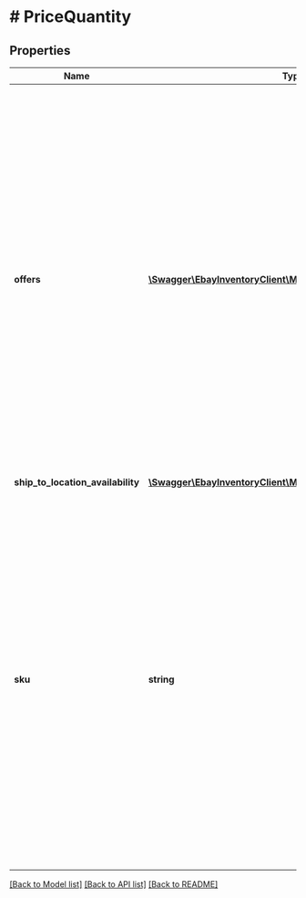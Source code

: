 # # PriceQuantity

## Properties

Name | Type | Description | Notes
------------ | ------------- | ------------- | -------------
**offers** | [**\Swagger\EbayInventoryClient\Model\OfferPriceQuantity[]**](OfferPriceQuantity.md) | This container is needed if the seller is updating the price and/or quantity of one or more published offers, and a successful call will actually update the active eBay listing with the revised price and/or available quantity. This call is not designed to work with unpublished offers. For unpublished offers, the seller should use the updateOffer call to update the available quantity and/or price. If the seller is also using the shipToLocationAvailability container and sku field to update the total &#39;ship-to-home&#39; quantity of the inventory item, the SKU value associated with the corresponding offerId value(s) must be the same as the corresponding sku value that is passed in, or an error will occur. A separate (OfferPriceQuantity) node is required for each offer being updated. | [optional]
**ship_to_location_availability** | [**\Swagger\EbayInventoryClient\Model\ShipToLocationAvailability**](ShipToLocationAvailability.md) |  | [optional]
**sku** | **string** | This is the seller-defined SKU value of the inventory item whose total &#39;ship-to-home&#39; quantity will be updated. This field is only required when the seller is updating the total quantity of an inventory item using the shipToLocationAvailability container. If the seller is updating the price and/or quantity of one or more specific offers, one or more offerId values are used instead, and the sku value is not needed. If the seller wants to update the price and/or quantity of one or more offers, and also wants to update the total &#39;ship-to-home&#39; quantity of the corresponding inventory item, the SKU value associated with the offerId value(s) must be the same as the corresponding sku value that is passed in, or an error will occur. Max Length: 50 | [optional]

[[Back to Model list]](../../README.md#models) [[Back to API list]](../../README.md#endpoints) [[Back to README]](../../README.md)
